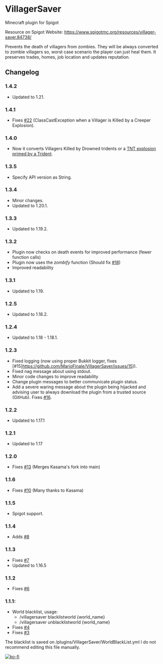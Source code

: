 # VillagerSaver
 Minecraft plugin for Spigot
 
Resource on Spigot Website: https://www.spigotmc.org/resources/villager-saver.84738/
 
Prevents the death of villagers from zombies. They will be always converted to zombie villagers so, worst case scenario the player can just heal them.
It preserves trades, homes, job location and updates reputation.

## Changelog

### 1.4.2
- Updated to 1.21.

### 1.4.1
- Fixes [#22](https://github.com/MarioFinale/VillagerSaver/issues/22) (ClassCastException when a Villager is Killed by a Creeper Explosion).

### 1.4.0
- Now it converts Villagers Killed by Drowned tridents or a [TNT explosion primed by a Trident](https://www.youtube.com/watch?v=qR_jv8wefAY).

### 1.3.5
- Specify API version as String.

### 1.3.4
- Minor changes.
- Updated to 1.20.1.

### 1.3.3
- Updated to 1.19.2.

### 1.3.2
- Plugin now checks on death events for improved performance (fewer function calls)
- Plugin now uses the *zombify* function (Should fix [#18](https://github.com/MarioFinale/VillagerSaver/issues/18)) 
- Improved readability

### 1.3.1
- Updated to 1.19.

### 1.2.5
- Updated to 1.18.2.

### 1.2.4
- Updated to 1.18 - 1.18.1.

### 1.2.3
- Fixed logging (now using proper Bukkit logger, fixes [#15]https://github.com/MarioFinale/VillagerSaver/issues/15)).
- Fixed nag message about using stdout.
- Minor code changes to improve readability
- Change plugin messages to better communicate plugin status.
- Add a severe waring message about the plugin being hijacked and advising user to always download the plugin from a trusted source (GitHub). Fixes [#16](https://github.com/MarioFinale/VillagerSaver/issues/16).

### 1.2.2
- Updated to 1.17.1

### 1.2.1
- Updated to 1.17

### 1.2.0
- Fixes [#13](https://github.com/MarioFinale/VillagerSaver/issues/13) (Merges Kasama's fork into main)

### 1.1.6
- Fixes [#10](https://github.com/MarioFinale/VillagerSaver/issues/10) (Many thanks to Kasama)

### 1.1.5
- Spigot support.

### 1.1.4
- Adds [#8](https://github.com/MarioFinale/VillagerSaver/issues/8)

### 1.1.3
- Fixes [#7](https://github.com/MarioFinale/VillagerSaver/issues/7)
- Updated to 1.16.5

### 1.1.2
- Fixes [#6](https://github.com/MarioFinale/VillagerSaver/issues/4)

### 1.1.1:
- World blacklist, usage:
  - /villagersaver blacklistworld {world_name}
  - /villagersaver unblacklistworld {world_name}
- Fixes [#4](https://github.com/MarioFinale/VillagerSaver/issues/4)
- Fixes [#3](https://github.com/MarioFinale/VillagerSaver/issues/3)

The blacklist is saved on /plugins/VillagerSaver/WorldBlackList.yml I do not recommend editing this file manually.




[![ko-fi](https://www.ko-fi.com/img/githubbutton_sm.svg)](https://ko-fi.com/W7W52TMLM)

